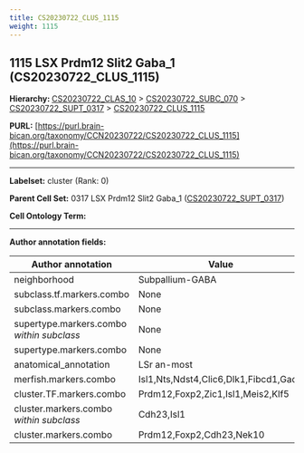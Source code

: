 ```yaml
---
title: CS20230722_CLUS_1115
weight: 1115
---
```

## 1115 LSX Prdm12 Slit2 Gaba_1 (CS20230722_CLUS_1115)
<b>Hierarchy: </b>
[CS20230722_CLAS_10](../CS20230722_CLAS_10) >
[CS20230722_SUBC_070](../CS20230722_SUBC_070) >
[CS20230722_SUPT_0317](../CS20230722_SUPT_0317) >
[CS20230722_CLUS_1115](../CS20230722_CLUS_1115)

**PURL:** [https://purl.brain-bican.org/taxonomy/CCN20230722/CS20230722_CLUS_1115](https://purl.brain-bican.org/taxonomy/CCN20230722/CS20230722_CLUS_1115)

---


**Labelset:** cluster (Rank: 0)

**Parent Cell Set:** 0317 LSX Prdm12 Slit2 Gaba_1 ([CS20230722_SUPT_0317](../CS20230722_SUPT_0317))



**Cell Ontology Term:** 

[MARKER GENES.]: #


---

[TRANSFERRED ANNOTATIONS.]: #


[AUTHOR ANNOTATION FIELDS.]: #


**Author annotation fields:**

| Author annotation | Value |
|-------------------|-------|
|neighborhood|Subpallium-GABA|
|subclass.tf.markers.combo|None|
|subclass.markers.combo|None|
|supertype.markers.combo _within subclass_|None|
|supertype.markers.combo|None|
|anatomical_annotation|LSr an-most|
|merfish.markers.combo|Isl1,Nts,Ndst4,Clic6,Dlk1,Fibcd1,Gad2|
|cluster.TF.markers.combo|Prdm12,Foxp2,Zic1,Isl1,Meis2,Klf5|
|cluster.markers.combo _within subclass_|Cdh23,Isl1|
|cluster.markers.combo|Prdm12,Foxp2,Cdh23,Nek10|

